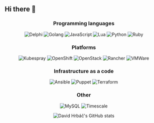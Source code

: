 ## Hi there 👋


<h3 align="center">Programming languages</h3>
<p align="center">
  <img alt="Delphi" src="https://img.shields.io/badge/-Delphi-EE1F35?style=for-the-badge&logo=delphi&logoColor=white" />
  <img alt="Golang" src="https://img.shields.io/badge/-Golang-00ADD8?style=for-the-badge&logo=go&logoColor=white" />
  <img alt="JavaScript" src="https://img.shields.io/badge/-JavaScript-F7DF1E?style=for-the-badge&logo=javascript&logoColor=white" />
  <img alt="Lua" src="https://img.shields.io/badge/-Lua-2C2D72?style=for-the-badge&logo=lua&logoColor=white" />
  <img alt="Python" src="https://img.shields.io/badge/-Python-3776AB?style=for-the-badge&logo=python&logoColor=white" />
  <img alt="Ruby" src="https://img.shields.io/badge/-Ruby-CC342D?style=for-the-badge&logo=ruby&logoColor=white" />
</p>

<h3 align="center">Platforms</h3>
<p align="center">
  <img alt="Kubespray" src="https://img.shields.io/badge/-Kubespray-326CE5?style=for-the-badge&logo=kubernetes&logoColor=white" />
  <img alt="OpenShift" src="https://img.shields.io/badge/-Red Hat Open Shift-EE0000?style=for-the-badge&logo=redhatopenshift&logoColor=white" />
  <img alt="OpenStack" src="https://img.shields.io/badge/-OpenStack-ED1944?style=for-the-badge&logo=openstack&logoColor=white" />
  <img alt="Rancher" src="https://img.shields.io/badge/-Rancher-0075A8?style=for-the-badge&logo=rancher&logoColor=white" />
  <img alt="VMWare" src="https://img.shields.io/badge/-VMWare-607078?style=for-the-badge&logo=vmware&logoColor=white" />
</p>

<h3 align="center">Infrastructure as a code</h3>
<p align="center">
  <img alt="Ansible" src="https://img.shields.io/badge/-Ansible-7B42BC?style=for-the-badge&logo=Ansible&logoColor=white" />
  <img alt="Puppet" src="https://img.shields.io/badge/-Puppet-FFAE1A?style=for-the-badge&logo=vmware&logoColor=white" />
  <img alt="Terraform" src="https://img.shields.io/badge/-Terraform-7B42BC?style=for-the-badge&logo=Terraform&logoColor=white" />
</p>

<h3 align="center">Other</h3>
<p align="center">
  <img alt="MySQL" src="https://img.shields.io/badge/-MySQL-4479A1?style=for-the-badge&logo=MySQL&logoColor=white" />
  <img alt="Timescale" src="https://img.shields.io/badge/-Timescale-FDB515?style=for-the-badge&logo=timescale&logoColor=white" />
</p>

<p align="center">
  <img src="https://github-readme-stats.vercel.app/api?username=davidhrbac&count_private=true&show_icons=true" alt="David Hrbáč's GitHub stats">
</p>

<!--
**davidhrbac/davidhrbac** is a ✨ _special_ ✨ repository because its `README.md` (this file) appears on your GitHub profile.

Here are some ideas to get you started:

- 🔭 I’m currently working on ...
- 🌱 I’m currently learning ...
- 👯 I’m looking to collaborate on ...
- 🤔 I’m looking for help with ...
- 💬 Ask me about ...
- 📫 How to reach me: ...
- 😄 Pronouns: ...
- ⚡ Fun fact: ...
-->
